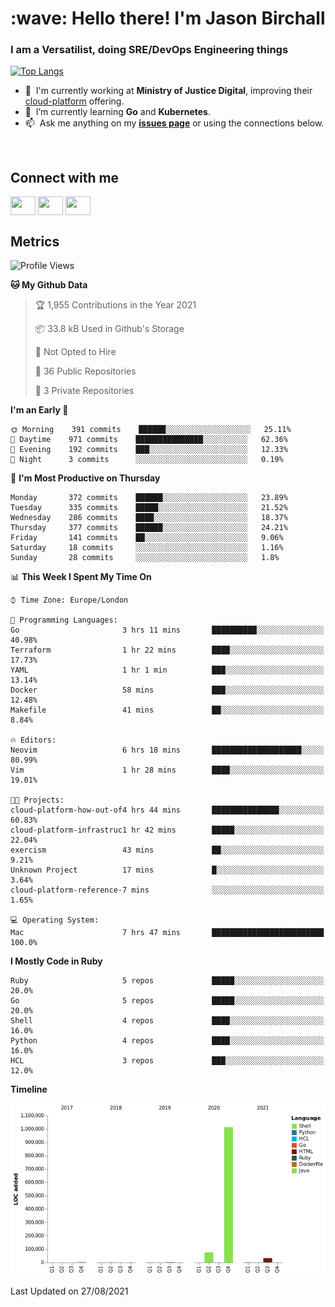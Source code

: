 <h1 align="left" id="jason-title">:wave: Hello there! I'm Jason Birchall</h1>
<h3 align="left">I am a Versatilist, doing SRE/DevOps Engineering things</h3>

[![Top Langs](https://github-readme-stats.vercel.app/api?username=jasonBirchall&show_icons=true&count_private=true&include_all_commits=true&theme=gruvbox)](https://github.com/anuraghazra/github-readme-stats)

- :office: &nbsp;I'm currently working at **Ministry of Justice Digital**, improving their [cloud-platform](https://github.com/ministryofjustice/cloud-platform) offering.
- :seedling: &nbsp;I’m currently learning **Go** and **Kubernetes**.
- :mailbox: &nbsp;Ask me anything on my **[issues page]** or using the connections below.


<br>

<h2>Connect with me</h2>
<p>
<a href="https://twitter.com/jsonBirchall" target="blank"><img align="center" src="https://cdn.jsdelivr.net/npm/simple-icons@3.0.1/icons/twitter.svg" alt="" height="30" width="40" /></a>
<a href="https://keybase.io/json0" target="blank"><img align="center" src="https://cdn.jsdelivr.net/npm/simple-icons@3.0.1/icons/keybase.svg" alt="" height="30" width="40" /></a>
<a href="https://www.reddit.com/user/kakorate" target="blank"><img align="center" src="https://cdn.jsdelivr.net/npm/simple-icons@3.0.1/icons/reddit.svg" alt="" height="30" width="40" /></a>
</p>

<h2>Metrics</h2>

<!--START_SECTION:waka-->
![Profile Views](http://img.shields.io/badge/Profile%20Views-0-blue)

**🐱 My Github Data** 

> 🏆 1,955 Contributions in the Year 2021
 > 
> 📦 33.8 kB Used in Github's Storage 
 > 
> 🚫 Not Opted to Hire
 > 
> 📜 36 Public Repositories 
 > 
> 🔑 3 Private Repositories  
 > 
**I'm an Early 🐤** 

```text
🌞 Morning    391 commits    ██████░░░░░░░░░░░░░░░░░░░   25.11% 
🌆 Daytime    971 commits    ███████████████░░░░░░░░░░   62.36% 
🌃 Evening    192 commits    ███░░░░░░░░░░░░░░░░░░░░░░   12.33% 
🌙 Night      3 commits      ░░░░░░░░░░░░░░░░░░░░░░░░░   0.19%

```
📅 **I'm Most Productive on Thursday** 

```text
Monday       372 commits    ██████░░░░░░░░░░░░░░░░░░░   23.89% 
Tuesday      335 commits    █████░░░░░░░░░░░░░░░░░░░░   21.52% 
Wednesday    286 commits    ████░░░░░░░░░░░░░░░░░░░░░   18.37% 
Thursday     377 commits    ██████░░░░░░░░░░░░░░░░░░░   24.21% 
Friday       141 commits    ██░░░░░░░░░░░░░░░░░░░░░░░   9.06% 
Saturday     18 commits     ░░░░░░░░░░░░░░░░░░░░░░░░░   1.16% 
Sunday       28 commits     ░░░░░░░░░░░░░░░░░░░░░░░░░   1.8%

```


📊 **This Week I Spent My Time On** 

```text
⌚︎ Time Zone: Europe/London

💬 Programming Languages: 
Go                       3 hrs 11 mins       ██████████░░░░░░░░░░░░░░░   40.98% 
Terraform                1 hr 22 mins        ████░░░░░░░░░░░░░░░░░░░░░   17.73% 
YAML                     1 hr 1 min          ███░░░░░░░░░░░░░░░░░░░░░░   13.14% 
Docker                   58 mins             ███░░░░░░░░░░░░░░░░░░░░░░   12.48% 
Makefile                 41 mins             ██░░░░░░░░░░░░░░░░░░░░░░░   8.84%

🔥 Editors: 
Neovim                   6 hrs 18 mins       ████████████████████░░░░░   80.99% 
Vim                      1 hr 28 mins        ████░░░░░░░░░░░░░░░░░░░░░   19.01%

🐱‍💻 Projects: 
cloud-platform-how-out-of4 hrs 44 mins       ███████████████░░░░░░░░░░   60.83% 
cloud-platform-infrastruc1 hr 42 mins        █████░░░░░░░░░░░░░░░░░░░░   22.04% 
exercism                 43 mins             ██░░░░░░░░░░░░░░░░░░░░░░░   9.21% 
Unknown Project          17 mins             █░░░░░░░░░░░░░░░░░░░░░░░░   3.64% 
cloud-platform-reference-7 mins              ░░░░░░░░░░░░░░░░░░░░░░░░░   1.65%

💻 Operating System: 
Mac                      7 hrs 47 mins       █████████████████████████   100.0%

```

**I Mostly Code in Ruby** 

```text
Ruby                     5 repos             █████░░░░░░░░░░░░░░░░░░░░   20.0% 
Go                       5 repos             █████░░░░░░░░░░░░░░░░░░░░   20.0% 
Shell                    4 repos             ████░░░░░░░░░░░░░░░░░░░░░   16.0% 
Python                   4 repos             ████░░░░░░░░░░░░░░░░░░░░░   16.0% 
HCL                      3 repos             ███░░░░░░░░░░░░░░░░░░░░░░   12.0%

```


**Timeline**

![Chart not found](https://raw.githubusercontent.com/jasonBirchall/jasonBirchall/main/charts/bar_graph.png) 


 Last Updated on 27/08/2021
<!--END_SECTION:waka-->

<!-- links -->

[issues page]: https://github.com/jasonBirchall/jasonBirchall/issues "jasonBirchall/issues"
